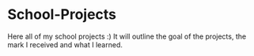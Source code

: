 # School-Projects

Here all of my school projects :)
It will outline the goal of the projects, the mark I received and what I learned.
